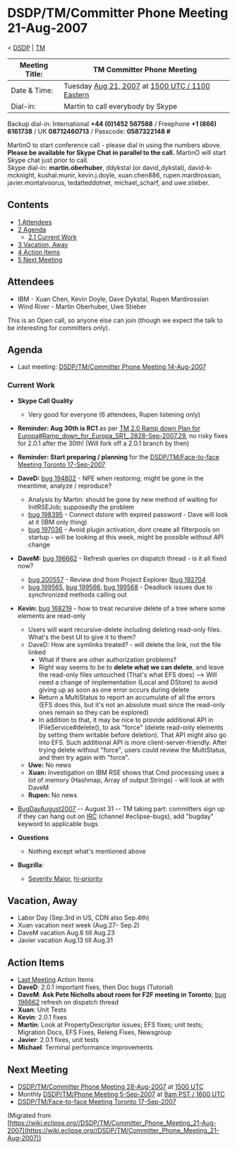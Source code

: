 

DSDP/TM/Committer Phone Meeting 21-Aug-2007
===========================================

< [DSDP](./DSDP "DSDP")‎ | [TM](./TM "DSDP/TM")

| Meeting Title: | **TM Committer Phone Meeting** |
| --- | --- |
| Date & Time: | Tuesday [Aug 21, 2007](./index.php?title=Aug_21,_2007&action=edit&redlink=1 "Aug 21, 2007 (page does not exist)") at [1500 UTC / 1100 Eastern](http://www.timeanddate.com/worldclock/meetingdetails.html?year=2007&month=8&day=21&hour=15&min=00&sec=0&p1=224&p2=159&p3=250&p4=136&p5=223&iv=1800) |
| Dial-in: | Martin to call everybody by Skype |

Backup dial-in: International **+44 (0)1452 567588** / Freephone **+1 (866) 6161738** / UK **08712460713** / Passcode: **0587322148 #**

MartinO to start conference call - please dial in using the numbers above.  
**Please be available for Skype Chat in parallel to the call.** MartinO will start Skype chat just prior to call.  
Skype dial-in: **martin.oberhuber**, ddykstal (or david\_dykstal), david-k-mcknight, kushal.munir, kevin.j.doyle, xuan.chen886, rupen.mardirossian, javier.montalvoorus, tedatteddotnet, michael\_scharf, and uwe.stieber.  

Contents
--------

*   [1 Attendees](#Attendees)
*   [2 Agenda](#Agenda)
    *   [2.1 Current Work](#Current-Work)
*   [3 Vacation, Away](#Vacation.2C-Away)
*   [4 Action Items](#Action-Items)
*   [5 Next Meeting](#Next-Meeting)

Attendees
---------

*   IBM - Xuan Chen, Kevin Doyle, Dave Dykstal, Rupen Mardirossian
*   Wind River - Martin Oberhuber, Uwe Stieber

This is an Open call, so anyone else can join (though we expect the talk to be interesting for committers only).

Agenda
------

*   Last meeting: [DSDP/TM/Committer Phone Meeting 14-Aug-2007](./Committer_Phone_Meeting_14-Aug-2007 "DSDP/TM/Committer Phone Meeting 14-Aug-2007")

### Current Work

*   **Skype Call Quality**
    *   Very good for everyone (6 attendees, Rupen listening only)
*   **Reminder: Aug 30th is RC1** as per [TM 2.0 Ramp down Plan for Europa#Ramp\_down\_for\_Europa\_SR1_.2828-Sep-2007.29](./TM_2.0_Ramp_down_Plan_for_Europa#Ramp_down_for_Europa_SR1_.2828-Sep-2007.29 "TM 2.0 Ramp down Plan for Europa"), no risky fixes for 2.0.1 after the 30th! (Will fork off a 2.0.1 branch by then)
*   **Reminder: Start preparing / planning** for the [DSDP/TM/Face-to-face Meeting Toronto 17-Sep-2007](./Face-to-face_Meeting_Toronto_17-Sep-2007 "DSDP/TM/Face-to-face Meeting Toronto 17-Sep-2007")
*   **DaveD:** [bug 194802](https://bugs.eclipse.org/bugs/show_bug.cgi?id=194802) \- NPE when restoring; might be gone in the meantime, analyze / reproduce?
    *   Analysis by Martin: should be gone by new method of waiting for InitRSEJob; supposedly the problem
    *   [bug 198395](https://bugs.eclipse.org/bugs/show_bug.cgi?id=198395) \- Connect dstore with expired password - Dave will look at it (IBM only thing)
    *   [bug 197036](https://bugs.eclipse.org/bugs/show_bug.cgi?id=197036) \- Avoid plugin activation, dont create all filterpools on startup - will be looking at this week, might be possible without API change
*   **DaveM:** [bug 196662](https://bugs.eclipse.org/bugs/show_bug.cgi?id=196662) \- Refresh queries on dispatch thread - is it all fixed now?
    *   [bug 200557](https://bugs.eclipse.org/bugs/show_bug.cgi?id=200557) \- Review dnd from Project Explorer ([bug 192704](https://bugs.eclipse.org/bugs/show_bug.cgi?id=192704)
    *   [bug 199565](https://bugs.eclipse.org/bugs/show_bug.cgi?id=199565), [bug 199566](https://bugs.eclipse.org/bugs/show_bug.cgi?id=199566), [bug 199568](https://bugs.eclipse.org/bugs/show_bug.cgi?id=199568) \- Deadlock issues due to synchronized methods calling out
*   **Kevin:** [bug 168219](https://bugs.eclipse.org/bugs/show_bug.cgi?id=168219) \- how to treat recursive delete of a tree where some elements are read-only
    *   Users will want recursive-delete including deleting read-only files. What's the best UI to give it to them?
    *   DaveD: How are symlinks treated? - will delete the link, not the file linked
        *   What if there are other authorization problems?
        *   Right way seems to be to **delete what we can delete**, and leave the read-only files untouched (That's what EFS does) --> Will need a change of implementation (Local and DStore) to avoid giving up as soon as one error occurs during delete
        *   Return a MultiStatus to report an accumulate of all the errors (EFS does this, but it's not an absolute must since the read-only ones remain so they can be explored)
        *   In addition to that, it may be nice to provide additional API in IFileService#delete(), to ask "force" (delete read-only elements by setting them writable before deletion). That API might also go into EFS. Such additional API is more client-server-friendly. After trying delete without "force", users could review the MultiStatus, and then try again with "force".
    *   **Uwe:** No news
    *   **Xuan:** Investigation on IBM RSE shows that Cmd processing uses a lot of memory (Hashmap, Array of output Strings) - will look at with DaveM
    *   **Rupen:** No news
*   [BugDayAugust2007](./BugDayAugust2007 "BugDayAugust2007") \-\- August 31 -- TM taking part: committers sign up if they can hang out on [IRC](./IRC "IRC") (channel #eclipse-bugs), add "bugday" keyword to applicable bugs
*   **Questions**
    *   Nothing except what's mentioned above

*   **Bugzilla**:
    *   [Severity Major](https://bugs.eclipse.org/bugs/buglist.cgi?query_format=advanced&classification=DSDP&product=Target+Management&bug_status=UNCONFIRMED&bug_status=NEW&bug_status=ASSIGNED&bug_status=REOPENED&bug_severity=blocker&bug_severity=critical&bug_severity=major&cmdtype=doit), [hi-priority](https://bugs.eclipse.org/bugs/buglist.cgi?query_format=advanced&classification=DSDP&product=Target+Management&bug_status=UNCONFIRMED&bug_status=NEW&bug_status=ASSIGNED&bug_status=REOPENED&cmdtype=doit&field0-0-0=priority&type0-0-0=regexp&value0-0-0=P%5B12%5D&field0-0-1=bug_severity&type0-0-1=regexp&value0-0-1=blocker%7Ccritical%7Cmajor)

Vacation, Away
--------------

*   Labor Day (Sep.3rd in US, CDN also Sep.4th)
*   Xuan vacation next week (Aug.27- Sep.2)
*   DaveM vacation Aug.6 till Aug.23
*   Javier vacation Aug.13 till Aug.31

Action Items
------------

*   [Last Meeting](./Committer_Phone_Meeting_14-Aug-2007#Action_Items "DSDP/TM/Committer Phone Meeting 14-Aug-2007") Action Items
*   **DaveD**: 2.0.1 important fixes, then Doc bugs (Tutorial)
*   **DaveM**: **Ask Pete Nicholls about room for F2F meeting in Toronto**; [bug 196662](https://bugs.eclipse.org/bugs/show_bug.cgi?id=196662) refresh on dispatch thread
*   **Xuan**: Unit Tests
*   **Kevin**: 2.0.1 fixes
*   **Martin**: Look at PropertyDescriptor issues; EFS fixes; unit tests; Migration Docs, EFS Fixes, Releng Fixes, Newsgroup
*   **Javier**: 2.0.1 fixes, unit tests
*   **Michael**: Terminal performance improvements

Next Meeting
------------

*   [DSDP/TM/Committer Phone Meeting 28-Aug-2007](./Committer_Phone_Meeting_28-Aug-2007 "DSDP/TM/Committer Phone Meeting 28-Aug-2007") at [1500 UTC](http://www.timeanddate.com/worldclock/meetingdetails.html?year=2007&month=8&day=28&hour=15&min=00&sec=0&p1=224&p2=159&p3=250&p4=136&p5=223&iv=1800)
*   Monthly [DSDP/TM/Phone Meeting 5-Sep-2007](./Phone_Meeting_5-Sep-2007 "DSDP/TM/Phone Meeting 5-Sep-2007") at [9am PST / 1600 UTC](http://www.timeanddate.com/worldclock/fixedtime.html?month=9&day=5&year=2007&hour=16&min=00&sec=0&p1=0)
*   [DSDP/TM/Face-to-face Meeting Toronto 17-Sep-2007](./Face-to-face_Meeting_Toronto_17-Sep-2007 "DSDP/TM/Face-to-face Meeting Toronto 17-Sep-2007")


(Migrated from [https://wiki.eclipse.org//DSDP/TM/Committer_Phone_Meeting_21-Aug-2007](https://wiki.eclipse.org//DSDP/TM/Committer_Phone_Meeting_21-Aug-2007))